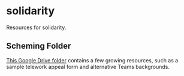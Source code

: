 # solidarity
Resources for solidarity.

## Scheming Folder
[This Google Drive folder](https://drive.google.com/drive/folders/1PzGMGNP_cWyWZvjM0yANF8cU9LOVBgn-?usp=drive_link) contains a few growing resources, such as a sample telework appeal form and alternative Teams backgrounds.
